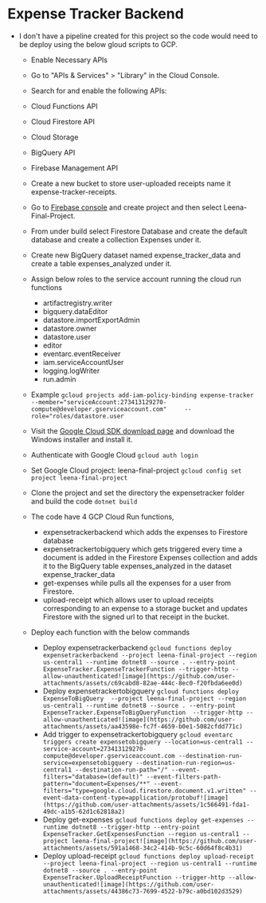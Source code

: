 # Expense Tracker Backend

- I don't have a pipeline created for this project so the code would need to be deploy using the below gloud scripts to GCP.
  - Enable Necessary APIs
  - Go to "APIs & Services" > "Library" in the Cloud Console.
  - Search for and enable the following APIs:
  - Cloud Functions API
  - Cloud Firestore API
  - Cloud Storage
  - BigQuery API
  - Firebase Management API
 
  - Create a new bucket to store user-uploaded receipts name it expense-tracker-receipts.
  - Go to [Firebase console](https://console.firebase.google.com/) and create project and then select Leena-Final-Project.
  - From under build select Firestore Database and create the default database and create a collection Expenses under it.
 
  - Create new BigQuery dataset named expense_tracker_data and create a table expenses_analyzed under it.
  - Assign below roles to the service account running the cloud run functions
    - artifactregistry.writer
    - bigquery.dataEditor
    - datastore.importExportAdmin
    - datastore.owner
    - datastore.user
    - editor
    - eventarc.eventReceiver
    - iam.serviceAccountUser
    - logging.logWriter
    - run.admin
   - Example `gcloud projects add-iam-policy-binding expense-tracker     --member="serviceAccount:273413129270-compute@developer.gserviceaccount.com"     --role="roles/datastore.user`
   

   - Visit the [Google Cloud SDK download page](https://cloud.google.com/sdk/docs/install) and download the Windows installer and install it.
   - Authenticate with Google Cloud `gcloud auth login`
   - Set Google Cloud project: leena-final-project `gcloud config set project leena-final-project`
   - Clone the project and set the directory the expensetracker folder and build the code `dotnet build`
   - The code have 4 GCP Cloud Run functions,
     - expensetrackerbackend which adds the expenses to Firestore database
     - expensetrackertobigquery which gets triggered every time a document is added in the Firestore Expenses collection and adds it to the BigQuery table 
       expenses_analyzed in the dataset expense_tracker_data
     - get-expenses while pulls all the expenses for a user from Firestore.
     - upload-receipt which allows user to upload receipts corresponding to an expense to a storage bucket and updates Firestore with the signed url to that receipt 
      in the bucket.
   - Deploy each function with the below commands
     - Deploy expensetrackerbackend `gcloud functions deploy expensetrackerbackend --project leena-final-project --region us-central1 --runtime dotnet8 --source . --entry-point ExpenseTracker.ExpenseTrackerFunction --trigger-http --allow-unauthenticated![image](https://github.com/user-attachments/assets/c69cabd8-82ae-444c-8ec0-f20fbda6ee0d)`
     - Deploy expensetrackertobigquery `gcloud functions deploy ExpenseToBigQuery  --project leena-final-project --region us-central1 --runtime dotnet8 --source . --entry-point ExpenseTracker.ExpenseToBigQueryFunction  --trigger-http --allow-unauthenticated![image](https://github.com/user-attachments/assets/aa43598e-fc7f-4659-b0e1-5082cfdd771c)`
     - Add trigger to expensetrackertobigquery `gcloud eventarc triggers create expensetobigquery --location=us-central1 --service-account=273413129270-compute@developer.gserviceaccount.com --destination-run-service=expensetobigquery --destination-run-region=us-central1 --destination-run-path="/" --event-filters="database=(default)" --event-filters-path-pattern="document=Expenses/**" --event-filters="type=google.cloud.firestore.document.v1.written" --event-data-content-type=application/protobuf![image](https://github.com/user-attachments/assets/1c566491-fda1-49dc-a1b5-62d1c62818a2)`
     - Deploy get-expenses `gcloud functions deploy get-expenses --runtime dotnet8 --trigger-http --entry-point ExpenseTracker.GetExpensesFunction --region us-central1 --project leena-final-project![image](https://github.com/user-attachments/assets/591a1468-34c2-414b-9c5c-60d64f8c4b31)`
     - Deploy upload-receipt `gcloud functions deploy upload-receipt --project leena-final-project --region us-central1 --runtime dotnet8 --source . --entry-point ExpenseTracker.UploadReceiptFunction --trigger-http --allow-unauthenticated![image](https://github.com/user-attachments/assets/44386c73-7699-4522-b79c-a0bd102d3529)`
